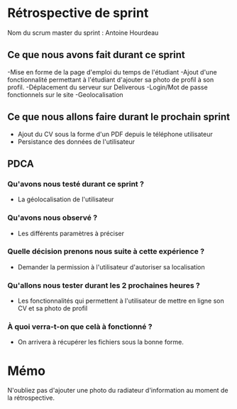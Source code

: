 # Rétrospective de sprint

Nom du scrum master du sprint : Antoine Hourdeau

## Ce que nous avons fait durant ce sprint
-Mise en forme de la page d'emploi du temps de l'étudiant
-Ajout d'une fonctionnalité permettant à l'étudiant d'ajouter sa photo de profil à son profil.
-Déplacement du serveur sur Deliverous
-Login/Mot de passe fonctionnels sur le site
-Geolocalisation

## Ce que nous allons faire durant le prochain sprint
- Ajout du CV sous la forme d'un PDF depuis le téléphone utilisateur
- Persistance des données de l'utilisateur			

## PDCA 
### Qu'avons nous testé durant ce sprint ?
- La géolocalisation de l'utilisateur

### Qu'avons nous observé ?
- Les différents paramètres à préciser

### Quelle décision prenons nous suite à cette expérience ? 
- Demander la permission à l'utilisateur d'autoriser sa localisation

### Qu'allons nous tester durant les 2 prochaines heures ?
- Les fonctionnalités qui permettent à l'utilisateur de mettre en ligne son CV et sa photo de profil

### À quoi verra-t-on que celà à fonctionné ?
- On arrivera à récupérer les fichiers sous la bonne forme.

# Mémo
N'oubliez pas d'ajouter une photo du radiateur d'information au moment de la rétrospective.